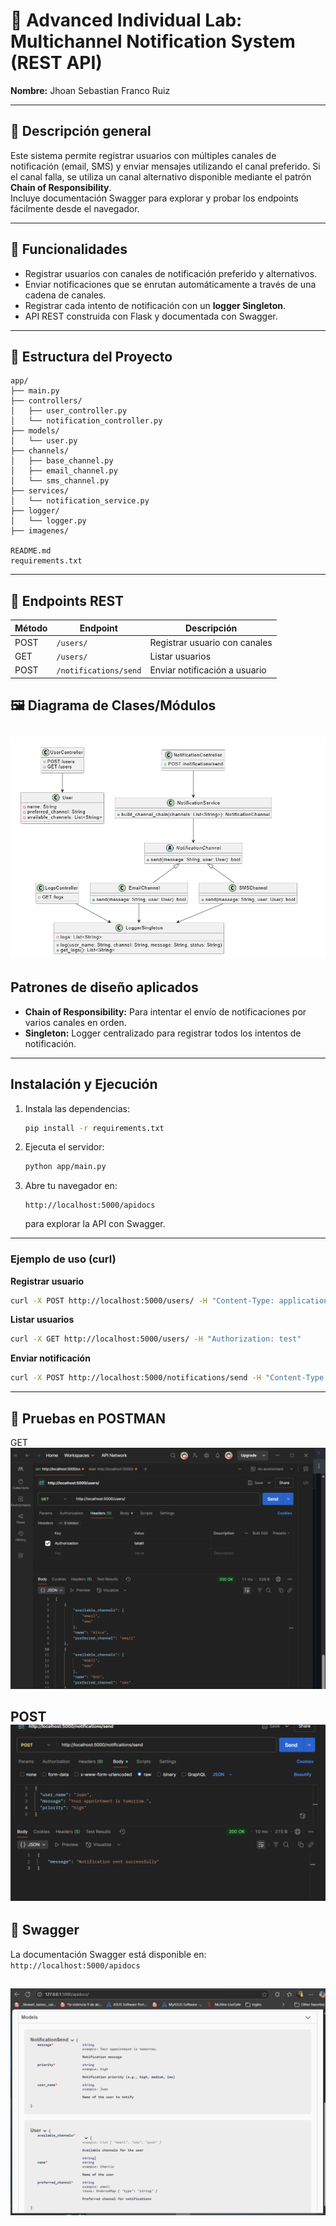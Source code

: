 # 🧪 Advanced Individual Lab: Multichannel Notification System (REST API)
**Nombre:** Jhoan Sebastian Franco Ruiz

---

## 📝 Descripción general

Este sistema permite registrar usuarios con múltiples canales de notificación (email, SMS) y enviar mensajes utilizando el canal preferido. Si el canal falla, se utiliza un canal alternativo disponible mediante el patrón **Chain of Responsibility**.  
Incluye documentación Swagger para explorar y probar los endpoints fácilmente desde el navegador.

---

## 🎯 Funcionalidades

- Registrar usuarios con canales de notificación preferido y alternativos.
- Enviar notificaciones que se enrutan automáticamente a través de una cadena de canales.
- Registrar cada intento de notificación con un **logger Singleton**.
- API REST construida con Flask y documentada con Swagger.

---

## 📁 Estructura del Proyecto

```
app/
├── main.py
├── controllers/
│   ├── user_controller.py
│   └── notification_controller.py
├── models/
│   └── user.py
├── channels/
│   ├── base_channel.py
│   ├── email_channel.py
│   └── sms_channel.py
├── services/
│   └── notification_service.py
├── logger/
│   └── logger.py
├── imagenes/

README.md
requirements.txt
```

---

## 🔧 Endpoints REST

| Método | Endpoint                  | Descripción                                      |
|--------|---------------------------|--------------------------------------------------|
| POST   | `/users/`                 | Registrar usuario con canales                    |
| GET    | `/users/`                 | Listar usuarios                                  |
| POST   | `/notifications/send`     | Enviar notificación a usuario                    |


## 🖼️ Diagrama de Clases/Módulos


![Texto alternativo](../1118528726/app/imagenes/DIAGRAMA_MODULOS.png)
---

## Patrones de diseño aplicados

- **Chain of Responsibility:** Para intentar el envío de notificaciones por varios canales en orden.
- **Singleton:** Logger centralizado para registrar todos los intentos de notificación.


---

## Instalación y Ejecución

1. Instala las dependencias:
   ```bash
   pip install -r requirements.txt
   ```
2. Ejecuta el servidor:
   ```bash
   python app/main.py
   ```
3. Abre tu navegador en:
   ```
   http://localhost:5000/apidocs
   ```
   para explorar la API con Swagger.

---
### Ejemplo de uso (curl)

**Registrar usuario**
```bash
curl -X POST http://localhost:5000/users/ -H "Content-Type: application/json" -H "Authorization: test" -d "{\"name\": \"Juan\", \"preferred_channel\": \"email\", \"available_channels\": [\"email\", \"sms\"]}"

```

**Listar usuarios**
```bash
curl -X GET http://localhost:5000/users/ -H "Authorization: test"
```

**Enviar notificación**
```bash
curl -X POST http://localhost:5000/notifications/send -H "Content-Type: application/json" -H "Authorization: test" -d "{\"user_name\": \"Juan\", \"message\": \"Tu cita es mañana.\", \"priority\": \"high\"}"
```

---


## 🧪 Pruebas en POSTMAN
GET
![Texto alternativo](../1118528726/app/imagenes/get-postman.png)

POST
![Texto alternativo](../1118528726/app/imagenes/post-postman.png)
---

## 📑 Swagger

La documentación Swagger está disponible en:  
`http://localhost:5000/apidocs`

![Texto alternativo](../1118528726/app/imagenes/DOCS.png)
---
